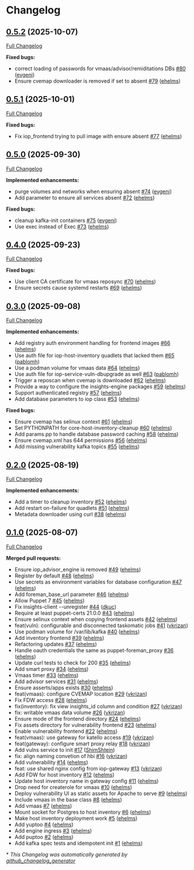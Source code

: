 # Changelog

## [0.5.2](https://github.com/theforeman/puppet-iop/tree/0.5.2) (2025-10-07)

[Full Changelog](https://github.com/theforeman/puppet-iop/compare/0.5.1...0.5.2)

**Fixed bugs:**

- correct loading of passwords for vmaas/advisor/remiditations DBs [\#80](https://github.com/theforeman/puppet-iop/pull/80) ([evgeni](https://github.com/evgeni))
- Ensure cvemap downloader is removed if set to absent [\#79](https://github.com/theforeman/puppet-iop/pull/79) ([ehelms](https://github.com/ehelms))

## [0.5.1](https://github.com/theforeman/puppet-iop/tree/0.5.1) (2025-10-01)

[Full Changelog](https://github.com/theforeman/puppet-iop/compare/0.5.0...0.5.1)

**Fixed bugs:**

- Fix iop\_frontend trying to pull image with ensure absent [\#77](https://github.com/theforeman/puppet-iop/pull/77) ([ehelms](https://github.com/ehelms))

## [0.5.0](https://github.com/theforeman/puppet-iop/tree/0.5.0) (2025-09-30)

[Full Changelog](https://github.com/theforeman/puppet-iop/compare/0.4.0...0.5.0)

**Implemented enhancements:**

- purge volumes and networks when ensuring absent [\#74](https://github.com/theforeman/puppet-iop/pull/74) ([evgeni](https://github.com/evgeni))
- Add parameter to ensure all services absent [\#72](https://github.com/theforeman/puppet-iop/pull/72) ([ehelms](https://github.com/ehelms))

**Fixed bugs:**

- cleanup kafka-init containers [\#75](https://github.com/theforeman/puppet-iop/pull/75) ([evgeni](https://github.com/evgeni))
- Use exec instead of Exec [\#73](https://github.com/theforeman/puppet-iop/pull/73) ([ehelms](https://github.com/ehelms))

## [0.4.0](https://github.com/theforeman/puppet-iop/tree/0.4.0) (2025-09-23)

[Full Changelog](https://github.com/theforeman/puppet-iop/compare/0.3.0...0.4.0)

**Fixed bugs:**

- Use client CA certificate for vmaas reposync [\#70](https://github.com/theforeman/puppet-iop/pull/70) ([ehelms](https://github.com/ehelms))
- Ensure secrets cause systemd restarts [\#69](https://github.com/theforeman/puppet-iop/pull/69) ([ehelms](https://github.com/ehelms))

## [0.3.0](https://github.com/theforeman/puppet-iop/tree/0.3.0) (2025-09-08)

[Full Changelog](https://github.com/theforeman/puppet-iop/compare/0.2.0...0.3.0)

**Implemented enhancements:**

- Add registry auth environment handling for frontend images [\#66](https://github.com/theforeman/puppet-iop/pull/66) ([ehelms](https://github.com/ehelms))
- Use auth file for iop-host-inventory quadlets that lacked them [\#65](https://github.com/theforeman/puppet-iop/pull/65) ([pablomh](https://github.com/pablomh))
- Use a podman volume for vmaas data [\#64](https://github.com/theforeman/puppet-iop/pull/64) ([ehelms](https://github.com/ehelms))
- Use auth file for iop-service-vuln-dbupgrade as well [\#63](https://github.com/theforeman/puppet-iop/pull/63) ([pablomh](https://github.com/pablomh))
- Trigger a reposcan when cvemap is downloaded [\#62](https://github.com/theforeman/puppet-iop/pull/62) ([ehelms](https://github.com/ehelms))
- Provide a way to configure the insights-engine packages [\#59](https://github.com/theforeman/puppet-iop/pull/59) ([ehelms](https://github.com/ehelms))
- Support authenticated registry [\#57](https://github.com/theforeman/puppet-iop/pull/57) ([ehelms](https://github.com/ehelms))
- Add database parameters to iop class [\#53](https://github.com/theforeman/puppet-iop/pull/53) ([ehelms](https://github.com/ehelms))

**Fixed bugs:**

- Ensure cvemap has selinux context [\#61](https://github.com/theforeman/puppet-iop/pull/61) ([ehelms](https://github.com/ehelms))
- Set PYTHONPATH for core-host-inventory-cleanup [\#60](https://github.com/theforeman/puppet-iop/pull/60) ([ehelms](https://github.com/ehelms))
- Add params.pp to handle database password caching [\#58](https://github.com/theforeman/puppet-iop/pull/58) ([ehelms](https://github.com/ehelms))
- Ensure cvemap.xml has 644 permissions [\#56](https://github.com/theforeman/puppet-iop/pull/56) ([ehelms](https://github.com/ehelms))
- Add missing vulnerability kafka topics [\#55](https://github.com/theforeman/puppet-iop/pull/55) ([ehelms](https://github.com/ehelms))

## [0.2.0](https://github.com/theforeman/puppet-iop/tree/0.2.0) (2025-08-19)

[Full Changelog](https://github.com/theforeman/puppet-iop/compare/0.1.0...0.2.0)

**Implemented enhancements:**

- Add a timer to cleanup inventory [\#52](https://github.com/theforeman/puppet-iop/pull/52) ([ehelms](https://github.com/ehelms))
- Add restart on-failure for quadlets [\#51](https://github.com/theforeman/puppet-iop/pull/51) ([ehelms](https://github.com/ehelms))
- Metadata downloader using curl [\#38](https://github.com/theforeman/puppet-iop/pull/38) ([ehelms](https://github.com/ehelms))

## [0.1.0](https://github.com/theforeman/puppet-iop/tree/0.1.0) (2025-08-07)

[Full Changelog](https://github.com/theforeman/puppet-iop/compare/920f3ee834c5e10486e08d938648158c72e35fc3...0.1.0)

**Merged pull requests:**

- Ensure iop\_advisor\_engine is removed [\#49](https://github.com/theforeman/puppet-iop/pull/49) ([ehelms](https://github.com/ehelms))
- Register by default [\#48](https://github.com/theforeman/puppet-iop/pull/48) ([ehelms](https://github.com/ehelms))
- Use secrets as environment variables for database configuration [\#47](https://github.com/theforeman/puppet-iop/pull/47) ([ehelms](https://github.com/ehelms))
- Add foreman\_base\_url parameter [\#46](https://github.com/theforeman/puppet-iop/pull/46) ([ehelms](https://github.com/ehelms))
- Allow Puppet 7 [\#45](https://github.com/theforeman/puppet-iop/pull/45) ([ehelms](https://github.com/ehelms))
- Fix insights-client --unregister [\#44](https://github.com/theforeman/puppet-iop/pull/44) ([dkuc](https://github.com/dkuc))
- Require at least puppet-certs 21.0.0 [\#43](https://github.com/theforeman/puppet-iop/pull/43) ([ehelms](https://github.com/ehelms))
- Ensure selinux context when copying frontend assets [\#42](https://github.com/theforeman/puppet-iop/pull/42) ([ehelms](https://github.com/ehelms))
- feat\(vuln\): configurable and disconnected taskomatic jobs [\#41](https://github.com/theforeman/puppet-iop/pull/41) ([vkrizan](https://github.com/vkrizan))
- Use podman volume for /var/lib/kafka [\#40](https://github.com/theforeman/puppet-iop/pull/40) ([ehelms](https://github.com/ehelms))
- Add inventory frontend [\#39](https://github.com/theforeman/puppet-iop/pull/39) ([ehelms](https://github.com/ehelms))
- Refactoring updates [\#37](https://github.com/theforeman/puppet-iop/pull/37) ([ehelms](https://github.com/ehelms))
- Handle oauth credentials the same as puppet-foreman\_proxy [\#36](https://github.com/theforeman/puppet-iop/pull/36) ([ehelms](https://github.com/ehelms))
- Update curl tests to check for 200 [\#35](https://github.com/theforeman/puppet-iop/pull/35) ([ehelms](https://github.com/ehelms))
- Add smart proxy [\#34](https://github.com/theforeman/puppet-iop/pull/34) ([ehelms](https://github.com/ehelms))
- Vmaas timer [\#33](https://github.com/theforeman/puppet-iop/pull/33) ([ehelms](https://github.com/ehelms))
- Add advisor services [\#31](https://github.com/theforeman/puppet-iop/pull/31) ([ehelms](https://github.com/ehelms))
- Ensure asserts/apps exists [\#30](https://github.com/theforeman/puppet-iop/pull/30) ([ehelms](https://github.com/ehelms))
- feat\(vmaas\): configure CVEMAP location [\#29](https://github.com/theforeman/puppet-iop/pull/29) ([vkrizan](https://github.com/vkrizan))
- Fix FDW access [\#28](https://github.com/theforeman/puppet-iop/pull/28) ([ehelms](https://github.com/ehelms))
- fix\(inventory\): fix view insights\_id column and condition [\#27](https://github.com/theforeman/puppet-iop/pull/27) ([vkrizan](https://github.com/vkrizan))
- fix: writable vmaas data volume [\#26](https://github.com/theforeman/puppet-iop/pull/26) ([vkrizan](https://github.com/vkrizan))
- Ensure mode of the frontend directory [\#24](https://github.com/theforeman/puppet-iop/pull/24) ([ehelms](https://github.com/ehelms))
- Fix assets directory for vulnerability frontend [\#23](https://github.com/theforeman/puppet-iop/pull/23) ([ehelms](https://github.com/ehelms))
- Enable vulnerability frontend [\#22](https://github.com/theforeman/puppet-iop/pull/22) ([ehelms](https://github.com/ehelms))
- feat\(vmaas\): use gateway for katello access [\#19](https://github.com/theforeman/puppet-iop/pull/19) ([vkrizan](https://github.com/vkrizan))
- feat\(gateway\): configure smart proxy relay [\#18](https://github.com/theforeman/puppet-iop/pull/18) ([vkrizan](https://github.com/vkrizan))
- Add vulns service to init [\#17](https://github.com/theforeman/puppet-iop/pull/17) ([ShimShtein](https://github.com/ShimShtein))
- fix: align naming convetion of hbi [\#16](https://github.com/theforeman/puppet-iop/pull/16) ([vkrizan](https://github.com/vkrizan))
- Add vulnerability [\#14](https://github.com/theforeman/puppet-iop/pull/14) ([ehelms](https://github.com/ehelms))
- feat: use shared nginx config from iop-gateway [\#13](https://github.com/theforeman/puppet-iop/pull/13) ([vkrizan](https://github.com/vkrizan))
- Add FDW for host inventory [\#12](https://github.com/theforeman/puppet-iop/pull/12) ([ehelms](https://github.com/ehelms))
- Update host inventory name in gateway config [\#11](https://github.com/theforeman/puppet-iop/pull/11) ([ehelms](https://github.com/ehelms))
- Drop need for createrole for vmaas [\#10](https://github.com/theforeman/puppet-iop/pull/10) ([ehelms](https://github.com/ehelms))
- Deploy vulnerability UI as static assets for Apache to serve [\#9](https://github.com/theforeman/puppet-iop/pull/9) ([ehelms](https://github.com/ehelms))
- Include vmaas in the base class [\#8](https://github.com/theforeman/puppet-iop/pull/8) ([ehelms](https://github.com/ehelms))
- Add vmaas [\#7](https://github.com/theforeman/puppet-iop/pull/7) ([ehelms](https://github.com/ehelms))
- Mount socket for Postgres to host inventory [\#6](https://github.com/theforeman/puppet-iop/pull/6) ([ehelms](https://github.com/ehelms))
- Make host inventory deployment work [\#5](https://github.com/theforeman/puppet-iop/pull/5) ([ehelms](https://github.com/ehelms))
- Add yuptoo [\#4](https://github.com/theforeman/puppet-iop/pull/4) ([ehelms](https://github.com/ehelms))
- Add engine ingress [\#3](https://github.com/theforeman/puppet-iop/pull/3) ([ehelms](https://github.com/ehelms))
- Add puptoo [\#2](https://github.com/theforeman/puppet-iop/pull/2) ([ehelms](https://github.com/ehelms))
- Add kafka spec tests and idempotent init [\#1](https://github.com/theforeman/puppet-iop/pull/1) ([ehelms](https://github.com/ehelms))



\* *This Changelog was automatically generated by [github_changelog_generator](https://github.com/github-changelog-generator/github-changelog-generator)*
